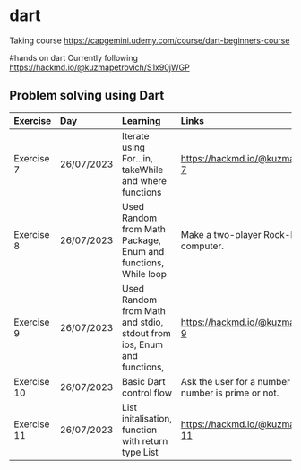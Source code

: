 # dart
Taking course https://capgemini.udemy.com/course/dart-beginners-course

#hands on dart
Currently following https://hackmd.io/@kuzmapetrovich/S1x90jWGP

## Problem solving using Dart

| Exercise                   | Day                  | Learning               | Links                   | 
| :---                 |  :---                 |   :---                 |     :---                 |    
| Exercise 7 | 26/07/2023                |  Iterate using For...in, takeWhile and where functions                  |  https://hackmd.io/@kuzmapetrovich/S1x90jWGP#Exercise-7                     | 
| Exercise 8 | 26/07/2023                |  Used Random from Math Package, Enum and functions, While loop                  |  Make a two-player Rock-Paper-Scissors game against computer.                     | 
| Exercise 9 | 26/07/2023                |  Used Random from Math and stdio, stdout from ios, Enum and functions,                   |  https://hackmd.io/@kuzmapetrovich/S1x90jWGP#Exercise-9                     | 
| Exercise 10 | 26/07/2023                |  Basic Dart control flow                   |  Ask the user for a number and determine whether the number is prime or not.                     | 
| Exercise 11 | 26/07/2023                |  List initalisation, function with return type List<int>                   |  https://hackmd.io/@kuzmapetrovich/S1x90jWGP#Exercise-11                     | 